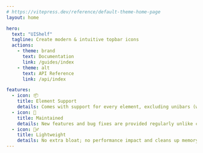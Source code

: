 ```yaml
---
# https://vitepress.dev/reference/default-theme-home-page
layout: home

hero:
  text: "UIShelf"
  tagline: Create modern & intuitive topbar icons
  actions:
    - theme: brand
      text: Documentation
      link: /guides/index
    - theme: alt
      text: API Reference
      link: /api/index

features:
  - icon: 📦
    title: Element Support
    details: Comes with support for every element, excluding unibars (will come at a later date)
  - icon: 🔧
    title: Maintained
    details: New features and bug fixes are provided regularly unlike competitors
  - icon: 🏋️‍♂️
    title: Lightweight
    details: No extra bloat; no performance impact and cleans up memory efficiently
---
```


